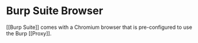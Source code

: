 # Burp Suite Browser

[[Burp Suite]] comes with a Chromium browser that is pre-configured to use the Burp [[Proxy]].